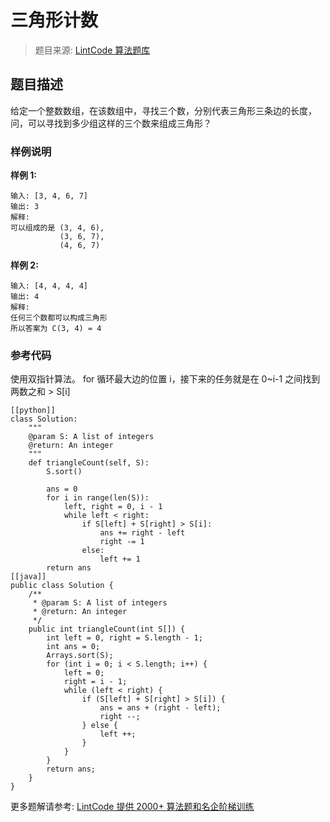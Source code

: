 # 三角形计数
 > 题目来源: [LintCode 算法题库](https://www.lintcode.com/problem/triangle-count/?utm_source=sc-github-wzz)
 ## 题目描述
 给定一个整数数组，在该数组中，寻找三个数，分别代表三角形三条边的长度，问，可以寻找到多少组这样的三个数来组成三角形？
 ### 样例说明
 **样例 1:**

```
输入: [3, 4, 6, 7]
输出: 3
解释:
可以组成的是 (3, 4, 6), 
           (3, 6, 7),
           (4, 6, 7)
```

**样例 2:**

```
输入: [4, 4, 4, 4]
输出: 4
解释:
任何三个数都可以构成三角形
所以答案为 C(3, 4) = 4
```
 ### 参考代码
 使用双指针算法。
for 循环最大边的位置 i，接下来的任务就是在 0~i-1 之间找到两数之和 > S[i]
```
[[python]]
class Solution:
    """
    @param S: A list of integers
    @return: An integer
    """
    def triangleCount(self, S):
        S.sort()
        
        ans = 0
        for i in range(len(S)):
            left, right = 0, i - 1
            while left < right:
                if S[left] + S[right] > S[i]:
                    ans += right - left
                    right -= 1
                else:
                    left += 1
        return ans
[[java]]
public class Solution {
    /**
     * @param S: A list of integers
     * @return: An integer
     */
    public int triangleCount(int S[]) {
        int left = 0, right = S.length - 1;
        int ans = 0;
        Arrays.sort(S);
        for (int i = 0; i < S.length; i++) {
            left = 0;
            right = i - 1;
            while (left < right) {
                if (S[left] + S[right] > S[i]) {
                    ans = ans + (right - left);
                    right --;
                } else {
                    left ++;
                }
            }
        }
        return ans;
    }
}
```
 更多题解请参考: [LintCode 提供 2000+ 算法题和名企阶梯训练](https://www.lintcode.com/problem/?utm_source=sc-github-wzz)